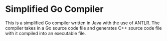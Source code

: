 # Simplified Go Compiler
This is a simplified Go compiler written in Java with the use of ANTLR. The compiler takes in a Go source code file and generates C++ source code file with it compiled into an executable file.

